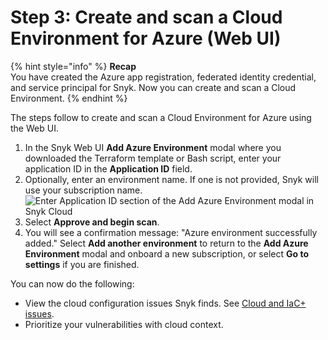 # Step 3: Create and scan a Cloud Environment for Azure (Web UI)

{% hint style="info" %}
**Recap**\
You have created the Azure app registration, federated identity credential, and service principal for Snyk. Now you can create and scan a Cloud Environment.
{% endhint %}

The steps follow to create and scan a Cloud Environment for Azure using the Web UI.

1. In the Snyk Web UI **Add Azure Environment** modal where you downloaded the Terraform template or Bash script, enter your application ID in the **Application ID** field.
2. Optionally, enter an environment name. If one is not provided, Snyk will use your subscription name.\
   ![Enter Application ID section of the Add Azure Environment modal in Snyk Cloud](../../../../.gitbook/assets/snyk-cloud-onboard-azure-step-2.png)
3. Select **Approve and begin scan**.
4. You will see a confirmation message: "Azure environment successfully added." Select **Add another environment** to return to the **Add Azure Environment** modal and onboard a new subscription, or select **Go to settings** if you are finished.

You can now do the following:

* View the cloud configuration issues Snyk finds. See [Cloud and IaC+ issues](../../../../scan-using-snyk/snyk-iac/getting-started-with-iac+-and-cloud-scans/manage-iac+-and-cloud-issues/).
* Prioritize your vulnerabilities with cloud context.
